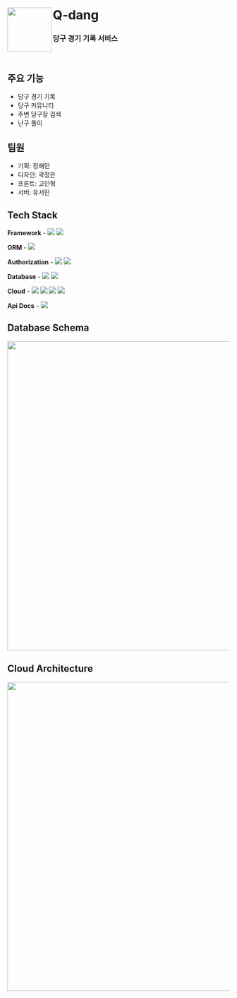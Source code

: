 # Q-dang <a href="https://f-it.oopy.io/"> <img src="https://github.com/Q-Dang/qdang-was/assets/81281190/63768eff-6699-41fc-99a7-9aadb35813ad" align="left" width="100"></a>
### 당구 경기 기록 서비스
<br>

## 주요 기능
- 당구 경기 기록
- 당구 커뮤니티
- 주변 당구장 검색
- 난구 풀이

## 팀원
- 기획: 정해민
- 디자인: 곽정은
- 프론트: 고민혁
- 서버: 유서린

## Tech Stack
**Framework** - <img src="https://img.shields.io/badge/Spring Boot-6DB33F?style=for-the-social&logo=Spring Boot&logoColor=white">  <img src="https://img.shields.io/badge/Gradle-02303A?style=for-the-social&logo=Gradle&logoColor=white">

**ORM** - <img src="https://img.shields.io/badge/Spring Data JPA-6DB33F?style=for-the-social&logo=Databricks&logoColor=white">

**Authorization** - <img src="https://img.shields.io/badge/Spring Security-6DB33F?style=for-the-social&logo=springsecurity&logoColor=white">  <img src="https://img.shields.io/badge/JWT-000000?style=for-the-social&logo=JSON Web Tokens&logoColor=white">

**Database** - <img src="https://img.shields.io/badge/MySQL-4479A1?style=for-the-social&logo=MySQL&logoColor=white">  <img src="https://img.shields.io/badge/Redis-DC382D?style=for-the-social&logo=Redis&logoColor=white">


**Cloud** - <img src ="https://img.shields.io/badge/AWS EC2-FF9900?style=for-the-social&logo=amazonec2&logoColor=white"> <img src="https://img.shields.io/badge/AWS RDS-527FFF?style=for-the-social&logo=amazonrds&logoColor=white">  <img src="https://img.shields.io/badge/Docker-2496ED?style=for-the-social&logo=Docker&logoColor=white">  <img src="https://img.shields.io/badge/Docker compose-2496ED?style=for-the-social&logo=docker-compose&logoColor=white">


**Api Docs** - <img src="https://img.shields.io/badge/Swagger-85EA2D?style=for-the-social&logo=swagger&logoColor=white">

## Database Schema
<img src="https://github.com/Q-Dang/qdang-was/assets/81281190/6c8f9af6-84e0-4154-85ae-7c4fe824def3" width="700">
<br>

## Cloud Architecture
<img src="https://github.com/Q-Dang/qdang-was/assets/81281190/ca1c2067-d240-49bb-a014-310d8b955485" width="700">


